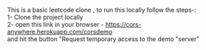 This is a basic leetcode clone , to run this locally follow the steps-:  
1- Clone the project locally  
2- open this link in your browser - https://cors-anywhere.herokuapp.com/corsdemo  
   and hit the button "Request temporary access to the demo "server"
